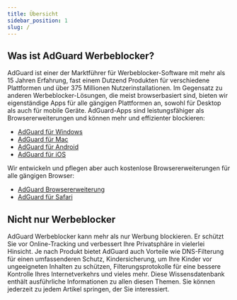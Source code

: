 ```yaml
---
title: Übersicht
sidebar_position: 1
slug: /
---
```


## Was ist AdGuard Werbeblocker?

AdGuard ist einer der Marktführer für Werbeblocker-Software mit mehr als 15 Jahren Erfahrung, fast einem Dutzend Produkten für verschiedene Plattformen und über 375 Millionen Nutzerinstallationen. Im Gegensatz zu anderen Werbeblocker-Lösungen, die meist browserbasiert sind, bieten wir eigenständige Apps für alle gängigen Plattformen an, sowohl für Desktop als auch für mobile Geräte. AdGuard-Apps sind leistungsfähiger als Browsererweiterungen und können mehr und effizienter blockieren:

- [AdGuard für Windows](/adguard-for-windows/features/home-screen)
- [AdGuard für Mac](/adguard-for-mac/features/main)
- [AdGuard für Android](/adguard-for-android/features/protection/ad-blocking)
- [AdGuard für iOS](/adguard-for-ios/features/safari-protection)

Wir entwickeln und pflegen aber auch kostenlose Browsererweiterungen für alle gängigen Browser:

- [AdGuard Browsererweiterung](/adguard-browser-extension/features/filters)
- [AdGuard für Safari](/adguard-for-safari/features/general)

## Nicht nur Werbeblocker

AdGuard Werbeblocker kann mehr als nur Werbung blockieren. Er schützt Sie vor Online-Tracking und verbessert Ihre Privatsphäre in vielerlei Hinsicht. Je nach Produkt bietet AdGuard auch Vorteile wie DNS-Filterung für einen umfassenderen Schutz, Kindersicherung, um Ihre Kinder vor ungeeigneten Inhalten zu schützen, Filterungsprotokolle für eine bessere Kontrolle Ihres Internetverkehrs und vieles mehr. Diese Wissensdatenbank enthält ausführliche Informationen zu allen diesen Themen. Sie können jederzeit zu jedem Artikel springen, der Sie interessiert.
